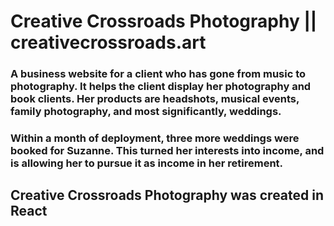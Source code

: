 # Creative Crossroads Photography || creativecrossroads.art

### A business website for a client who has gone from music to photography. It helps the client display her photography and book clients. Her products are headshots, musical events, family photography, and most significantly, weddings. 

### Within a month of deployment, three more weddings were booked for Suzanne. This turned her interests into income, and is allowing her to pursue it as income in her retirement.


## Creative Crossroads Photography was created in React
